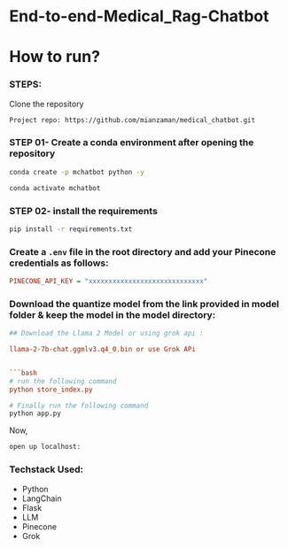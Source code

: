 # End-to-end-Medical_Rag-Chatbot

# How to run?
### STEPS:

Clone the repository

```bash
Project repo: https://github.com/mianzaman/medical_chatbot.git
```

### STEP 01- Create a conda environment after opening the repository

```bash
conda create -p mchatbot python -y
```

```bash
conda activate mchatbot
```

### STEP 02- install the requirements
```bash
pip install -r requirements.txt
```


### Create a `.env` file in the root directory and add your Pinecone credentials as follows:

```ini
PINECONE_API_KEY = "xxxxxxxxxxxxxxxxxxxxxxxxxxxxx"

```


### Download the quantize model from the link provided in model folder & keep the model in the model directory:

```ini
## Download the Llama 2 Model or using grok api :

llama-2-7b-chat.ggmlv3.q4_0.bin or use Grok APi 


```bash
# run the following command
python store_index.py
```

```bash
# Finally run the following command
python app.py
```

Now,
```bash
open up localhost:
```


### Techstack Used:

- Python
- LangChain
- Flask
- LLM
- Pinecone
- Grok

